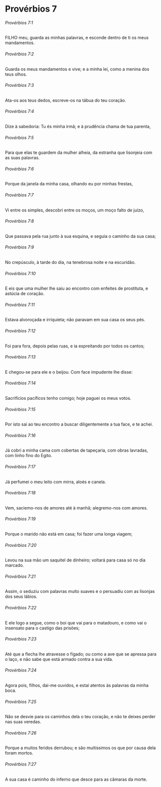 # Provérbios 7

###### Provérbios 7:1

FILHO meu, guarda as minhas palavras, e esconde dentro de ti os meus mandamentos.

###### Provérbios 7:2

Guarda os meus mandamentos e vive; e a minha lei, como a menina dos teus olhos.

###### Provérbios 7:3

Ata-os aos teus dedos, escreve-os na tábua do teu coração.

###### Provérbios 7:4

Dize à sabedoria: Tu és minha irmã; e à prudência chama de tua parenta,

###### Provérbios 7:5

Para que elas te guardem da mulher alheia, da estranha que lisonjeia com as suas palavras.

###### Provérbios 7:6

Porque da janela da minha casa, olhando eu por minhas frestas,

###### Provérbios 7:7

Vi entre os simples, descobri entre os moços, um moço falto de juízo,

###### Provérbios 7:8

Que passava pela rua junto à sua esquina, e seguia o caminho da sua casa;

###### Provérbios 7:9

No crepúsculo, à tarde do dia, na tenebrosa noite e na escuridão.

###### Provérbios 7:10

E eis que uma mulher lhe saiu ao encontro com enfeites de prostituta, e astúcia de coração.

###### Provérbios 7:11

Estava alvoroçada e irriquieta; não paravam em sua casa os seus pés.

###### Provérbios 7:12

Foi para fora, depois pelas ruas, e ia espreitando por todos os cantos;

###### Provérbios 7:13

E chegou-se para ele e o beijou. Com face impudente lhe disse:

###### Provérbios 7:14

Sacrifícios pacíficos tenho comigo; hoje paguei os meus votos.

###### Provérbios 7:15

Por isto saí ao teu encontro a buscar diligentemente a tua face, e te achei.

###### Provérbios 7:16

Já cobri a minha cama com cobertas de tapeçaria, com obras lavradas, com linho fino do Egito.

###### Provérbios 7:17

Já perfumei o meu leito com mirra, aloés e canela.

###### Provérbios 7:18

Vem, saciemo-nos de amores até à manhã; alegremo-nos com amores.

###### Provérbios 7:19

Porque o marido não está em casa; foi fazer uma longa viagem;

###### Provérbios 7:20

Levou na sua mão um saquitel de dinheiro; voltará para casa só no dia marcado.

###### Provérbios 7:21

Assim, o seduziu com palavras muito suaves e o persuadiu com as lisonjas dos seus lábios.

###### Provérbios 7:22

E ele logo a segue, como o boi que vai para o matadouro, e como vai o insensato para o castigo das prisões;

###### Provérbios 7:23

Até que a flecha lhe atravesse o fígado; ou como a ave que se apressa para o laço, e não sabe que está armado contra a sua vida.

###### Provérbios 7:24

Agora pois, filhos, dai-me ouvidos, e estai atentos às palavras da minha boca.

###### Provérbios 7:25

Não se desvie para os caminhos dela o teu coração, e não te deixes perder nas suas veredas.

###### Provérbios 7:26

Porque a muitos feridos derrubou; e são muitíssimos os que por causa dela foram mortos.

###### Provérbios 7:27

A sua casa é caminho do inferno que desce para as câmaras da morte.

